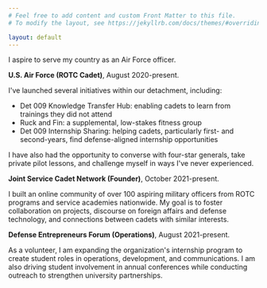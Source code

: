 ```yaml
---
# Feel free to add content and custom Front Matter to this file.
# To modify the layout, see https://jekyllrb.com/docs/themes/#overriding-theme-defaults

layout: default
---
```

I aspire to serve my country as an Air Force officer.

**U.S. Air Force (ROTC Cadet)**, August 2020-present.

I've launched several initiatives within our detachment, including:
- Det 009 Knowledge Transfer Hub: enabling cadets to learn from trainings they did not attend
- Ruck and Fin: a supplemental, low-stakes fitness group
- Det 009 Internship Sharing: helping cadets, particularly first- and second-years, find defense-aligned internship opportunities

I have also had the opportunity to converse with four-star generals, take private pilot lessons, and challenge myself in ways I've never experienced.

**Joint Service Cadet Network (Founder)**, October 2021-present.

I built an online community of over 100 aspiring military officers from ROTC programs and service academies nationwide. My goal is to foster collaboration on projects, discourse on foreign affairs and defense technology, and connections between cadets with similar interests.

**Defense Entrepreneurs Forum (Operations)**, August 2021-present.

As a volunteer, I am expanding the organization's internship program to create student roles in operations, development, and communications. I am also driving student involvement in annual conferences while conducting outreach to strengthen university partnerships.
